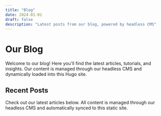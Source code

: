 ```yaml
---
title: "Blog"
date: 2024-01-01
draft: false
description: "Latest posts from our blog, powered by headless CMS"
---
```


# Our Blog

Welcome to our blog! Here you'll find the latest articles, tutorials, and insights. Our content is managed through our headless CMS and dynamically loaded into this Hugo site.

## Recent Posts

Check out our latest articles below. All content is managed through our headless CMS and automatically synced to this static site.
